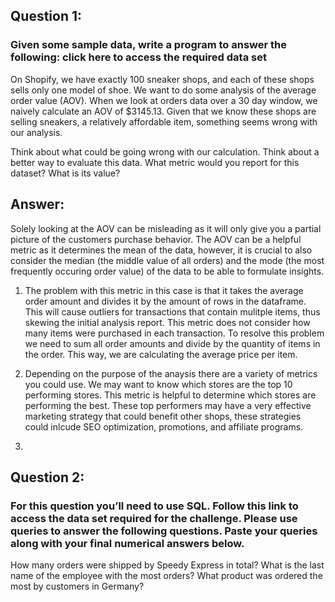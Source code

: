 
## Question 1: 
### Given some sample data, write a program to answer the following: click here to access the required data set

On Shopify, we have exactly 100 sneaker shops, and each of these shops sells only one model of shoe. We want to do some analysis of the average order value (AOV). When we look at orders data over a 30 day window, we naively calculate an AOV of $3145.13. Given that we know these shops are selling sneakers, a relatively affordable item, something seems wrong with our analysis. 

Think about what could be going wrong with our calculation. Think about a better way to evaluate this data. 
What metric would you report for this dataset?
What is its value?

## Answer:

Solely looking at the AOV can be misleading as it will only give you a partial picture of the customers purchase behavior. The AOV can be a helpful metric as it determines the mean of the data, however, it is crucial to also consider the median (the middle value of all orders) and the mode (the most frequently occuring order value) of the data to be able to formulate insights.

1. The problem with this metric in this case is that it takes the average order amount and divides it by the amount of rows in the dataframe. This will cause outliers for transactions that contain mulitple items, thus skewing the initial analysis report. This metric does not consider how many items were purchased in each transaction. To resolve this problem we need to sum all order amounts and divide by the quantity of items in the order. This way, we are calculating the average price per item.

2. Depending on the purpose of the anaysis there are a variety of metrics you could use. We may want to know which stores are the top 10 performing stores. This metric is helpful to determine which stores are performing the best. These top performers may have a very effective marketing strategy that could benefit other shops, these strategies could inlcude SEO optimization, promotions, and affiliate programs.

3. 

## Question 2:
### For this question you’ll need to use SQL. Follow this link to access the data set required for the challenge. Please use queries to answer the following questions. Paste your queries along with your final numerical answers below.

How many orders were shipped by Speedy Express in total?
What is the last name of the employee with the most orders?
What product was ordered the most by customers in Germany?

